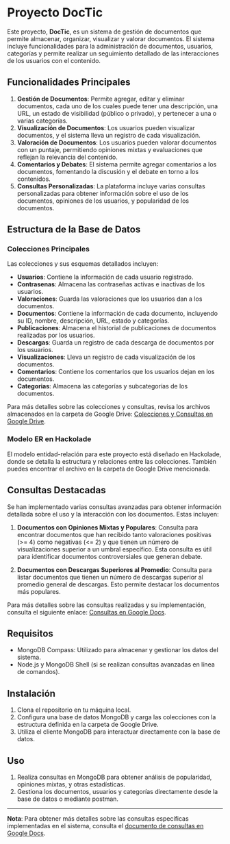 # Proyecto DocTic

Este proyecto, **DocTic**, es un sistema de gestión de documentos que permite almacenar, organizar, visualizar y valorar documentos. El sistema incluye funcionalidades para la administración de documentos, usuarios, categorías y permite realizar un seguimiento detallado de las interacciones de los usuarios con el contenido.

## Funcionalidades Principales

1. **Gestión de Documentos**: Permite agregar, editar y eliminar documentos, cada uno de los cuales puede tener una descripción, una URL, un estado de visibilidad (público o privado), y pertenecer a una o varias categorías.
2. **Visualización de Documentos**: Los usuarios pueden visualizar documentos, y el sistema lleva un registro de cada visualización.
3. **Valoración de Documentos**: Los usuarios pueden valorar documentos con un puntaje, permitiendo opiniones mixtas y evaluaciones que reflejan la relevancia del contenido.
4. **Comentarios y Debates**: El sistema permite agregar comentarios a los documentos, fomentando la discusión y el debate en torno a los contenidos.
5. **Consultas Personalizadas**: La plataforma incluye varias consultas personalizadas para obtener información sobre el uso de los documentos, opiniones de los usuarios, y popularidad de los documentos.

## Estructura de la Base de Datos

### Colecciones Principales

Las colecciones y sus esquemas detallados incluyen:

- **Usuarios**: Contiene la información de cada usuario registrado.
- **Contrasenas**: Almacena las contraseñas activas e inactivas de los usuarios.
- **Valoraciones**: Guarda las valoraciones que los usuarios dan a los documentos.
- **Documentos**: Contiene la información de cada documento, incluyendo su ID, nombre, descripción, URL, estado y categorías.
- **Publicaciones**: Almacena el historial de publicaciones de documentos realizadas por los usuarios.
- **Descargas**: Guarda un registro de cada descarga de documentos por los usuarios.
- **Visualizaciones**: Lleva un registro de cada visualización de los documentos.
- **Comentarios**: Contiene los comentarios que los usuarios dejan en los documentos.
- **Categorias**: Almacena las categorías y subcategorías de los documentos.

Para más detalles sobre las colecciones y consultas, revisa los archivos almacenados en la carpeta de Google Drive: [Colecciones y Consultas en Google Drive](https://drive.google.com/drive/u/1/folders/1CD-7wAIfdKQmvfXtXUNCFvDpwyP5HYPx).

### Modelo ER en Hackolade

El modelo entidad-relación para este proyecto está diseñado en Hackolade, donde se detalla la estructura y relaciones entre las colecciones. También puedes encontrar el archivo en la carpeta de Google Drive mencionada.

## Consultas Destacadas

Se han implementado varias consultas avanzadas para obtener información detallada sobre el uso y la interacción con los documentos. Estas incluyen:

1. **Documentos con Opiniones Mixtas y Populares**: Consulta para encontrar documentos que han recibido tanto valoraciones positivas (>= 4) como negativas (<= 2) y que tienen un número de visualizaciones superior a un umbral específico. Esta consulta es útil para identificar documentos controversiales que generan debate.

2. **Documentos con Descargas Superiores al Promedio**: Consulta para listar documentos que tienen un número de descargas superior al promedio general de descargas. Esto permite destacar los documentos más populares.

Para más detalles sobre las consultas realizadas y su implementación, consulta el siguiente enlace: [Consultas en Google Docs](https://docs.google.com/document/d/1LAxwvMZnJH3SKNu27BQD3i5ePWEj5jyYX0q3xzPuiQE/edit?tab=t.0).

## Requisitos

- MongoDB Compass: Utilizado para almacenar y gestionar los datos del sistema.
- Node.js y MongoDB Shell (si se realizan consultas avanzadas en línea de comandos).

## Instalación

1. Clona el repositorio en tu máquina local.
2. Configura una base de datos MongoDB y carga las colecciones con la estructura definida en la carpeta de Google Drive.
3. Utiliza el cliente MongoDB para interactuar directamente con la base de datos.

## Uso

1. Realiza consultas en MongoDB para obtener análisis de popularidad, opiniones mixtas, y otras estadísticas.
2. Gestiona los documentos, usuarios y categorías directamente desde la base de datos o mediante postman.
---

**Nota**: Para obtener más detalles sobre las consultas específicas implementadas en el sistema, consulta el [documento de consultas en Google Docs](https://docs.google.com/document/d/1LAxwvMZnJH3SKNu27BQD3i5ePWEj5jyYX0q3xzPuiQE/edit?tab=t.0).
